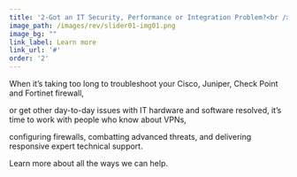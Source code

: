 ```yaml
---
title: '2-Got an IT Security, Performance or Integration Problem?<br />Get Immediate, Expert Technical Support.'
image_path: /images/rev/slider01-img01.png
image_bg: ""
link_label: Learn more
link_url: '#'
order: '2'
---
```



When it’s taking too long to troubleshoot your Cisco, Juniper, Check Point and Fortinet firewall,

or get other day-to-day issues with IT hardware and software resolved, it’s time to work with people who know about VPNs,

configuring firewalls, combatting advanced threats, and delivering responsive expert technical support.

Learn more about all the ways we can help.